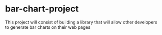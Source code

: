 # bar-chart-project
This project will consist of building a library that will allow other developers to generate bar charts on their web pages
